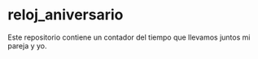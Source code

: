# reloj_aniversario
Este repositorio contiene un contador del tiempo que llevamos juntos mi pareja y yo.
